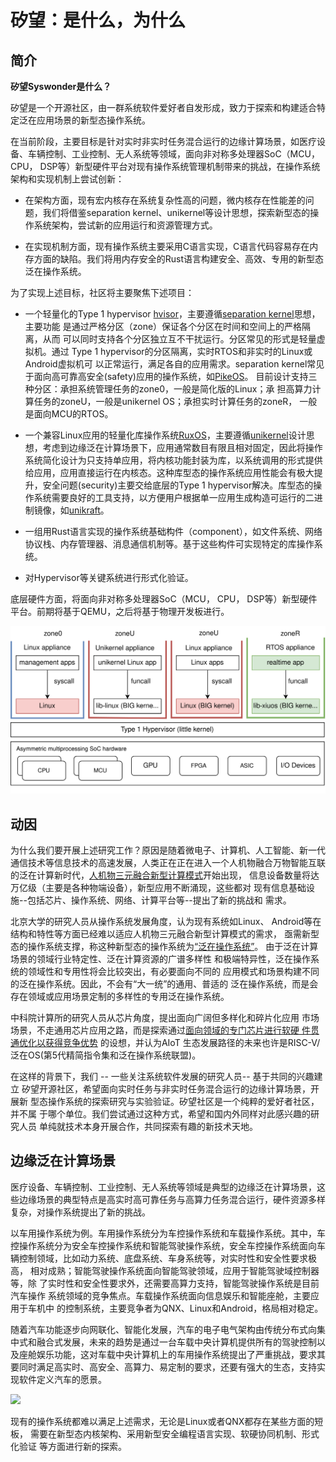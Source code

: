 # 矽望：是什么，为什么

## 简介

**矽望Syswonder是什么？** 


矽望是一个开源社区，由一群系统软件爱好者自发形成，致力于探索和构建适合特定泛在应用场景的新型态操作系统。

在当前阶段，主要目标是针对实时非实时任务混合运行的边缘计算场景，如医疗设备、车辆控制、工业控制、无人系统等领域，面向非对称多处理器SoC（MCU， CPU， DSP等）新型硬件平台对现有操作系统管理机制带来的挑战，在操作系统架构和实现机制上尝试创新：

- 在架构方面，现有宏内核存在系统复杂性高的问题，微内核存在性能差的问题，我们将借鉴separation kernel、unikernel等设计思想，探索新型态的操作系统架构，尝试新的应用运行和资源管理方式。

- 在实现机制方面，现有操作系统主要采用C语言实现，C语言代码容易存在内存方面的缺陷。我们将用内存安全的Rust语言构建安全、高效、专用的新型态泛在操作系统。

为了实现上述目标，社区将主要聚焦下述项目：

- 一个轻量化的Type 1 hypervisor [hvisor](https://github.com/syswonder/hvisor)，主要遵循[separation kernel](https://en.wikipedia.org/wiki/Separation_kernel)思想，主要功能
  是通过严格分区（zone）保证各个分区在时间和空间上的严格隔离，从而
  可以同时支持各个分区独立互不干扰运行。分区常见的形式是轻量虚拟机。通过
  Type 1 hypervisor的分区隔离，实时RTOS和非实时的Linux或Android虚拟机可
  以正常运行，满足各自的应用需求。separation kernel常见于面向高可靠高安全(safety)应用的操作系统，如[PikeOS](https://www.sysgo.com/fileadmin/user_upload/data/professional_article_download/SYSGO_PA_2019-03_Separation_Kernel_as_a_basis_for_certifiable_applications_and_systems.pdf)。
  目前设计支持三种分区：承担系统管理任务的zone0，一般是简化版的Linux；承
  担高算力计算任务的zoneU，一般是unikernel OS；承担实时计算任务的zoneR，
  一般是面向MCU的RTOS。

- 一个兼容Linux应用的轻量化库操作系统[RuxOS](https://github.com/syswonder/ruxos)，主要遵循[unikernel](https://en.wikipedia.org/wiki/Unikernel)设计思想，考虑到边缘泛在计算场景下，应用通常数目有限且相对固定，因此将操作系统简化设计为只支持单应用，将内核功能封装为库，以系统调用的形式提供给应用，应用直接运行在内核态。这种库型态的操作系统应用性能会有极大提升，安全问题(security)主要交给底层的Type 1 hypervisor解决。库型态的操作系统需要良好的工具支持，以方便用户根据单一应用生成构造可运行的二进制镜像，如[unikraft](https://unikraft.org)。

- 一组用Rust语言实现的操作系统基础构件（component），如文件系统、网络协议栈、内存管理器、消息通信机制等。基于这些构件可实现特定的库操作系统。

- 对Hypervisor等关键系统进行形式化验证。

底层硬件方面，将面向非对称多处理器SoC（MCU， CPU， DSP等）新型硬件平台。前期将基于QEMU，之后将基于物理开发板进行。

![](_media/overview.svg)

## 动因

为什么我们要开展上述研究工作？原因是随着微电子、计算机、人工智能、新一代
通信技术等信息技术的高速发展，人类正在正在进入一个人机物融合万物智能互联
的泛在计算新时代，[人机物三元融合新型计算模式](http://old2022.bulletin.cas.cn/publish_article/2022/1/20220107.htm)开始出现，
信息设备数量将达万亿级（主要是各种物端设备），新型应用不断涌现，这些都对
现有信息基础设施--包括芯片、操作系统、网络、计算平台等--提出了新的挑战和
需求。

北京大学的研究人员从操作系统发展角度，认为现有系统如Linux、
Android等在结构和特性等方面已经难以适应人机物三元融合新型计算模式的需求，
亟需新型态的操作系统支撑，称这种新型态的操作系统为[“泛在操作系统”](http://www.bulletin.cas.cn/thesisDetails#10.16418/j.issn.1000-3045.20211117009)。
由于泛在计算场景的领域行业特定性、泛在计算资源的广谱多样性
和极端特异性，泛在操作系统的领域性和专用性将会比较突出，有必要面向不同的
应用模式和场景构建不同的泛在操作系统。因此，不会有“大一统”的通用、普适的
泛在操作系统，而是会存在领域或应用场景定制的多样性的专用泛在操作系统。

中科院计算所的研究人员从芯片角度，提出面向广阔但多样化和碎片化应用
市场场景，不走通用芯片应用之路，而是探索通过[面向领域的专门芯片进行软硬
件贯通优化以获得竞争优势](http://www.bulletin.cas.cn/thesisDetails#10.16418/j.issn.1000-3045.20211117002)
的设想，并认为AIoT 生态发展路径的未来也许是RISC-V/泛在OS(第5代精简指令集和泛在操作系统联盟)。

在这样的背景下，我们 -- 一些关注系统软件发展的研究人员-- 基于共同的兴趣建立
矽望开源社区，希望面向实时任务与非实时任务混合运行的边缘计算场景，开展新
型态操作系统的探索研究与实验验证。矽望社区是一个纯粹的爱好者社区，并不属
于哪个单位。我们尝试通过这种方式，希望和国内外同样对此感兴趣的研究人员
单纯就技术本身开展合作，共同探索有趣的新技术天地。

## 边缘泛在计算场景

医疗设备、车辆控制、工业控制、无人系统等领域是典型的边缘泛在计算场景，这
些边缘场景的典型特点是高实时高可靠任务与高算力任务混合运行，硬件资源多样
复杂，对操作系统提出了新的挑战。

以车用操作系统为例。车用操作系统分为车控操作系统和车载操作系统。其中，车
控操作系统分为安全车控操作系统和智能驾驶操作系统，安全车控操作系统面向车
辆控制领域，比如动力系统、底盘系统、车身系统等，对实时性和安全性要求极高，
相对成熟；智能驾驶操作系统面向智能驾驶领域，应用于智能驾驶域控制器等，除
了实时性和安全性要求外，还需要高算力支持，智能驾驶操作系统是目前汽车操作
系统领域的竞争焦点。车载操作系统面向信息娱乐和智能座舱，主要应用于车机中
的控制系统，主要竞争者为QNX、Linux和Android，格局相对稳定。

随着汽车功能逐步向网联化、智能化发展，汽车的电子电气架构由传统分布式向集
中式和融合式发展，未来的趋势是通过一台车载中央计算机提供所有的驾驶控制以
及座舱娱乐功能，这对车载中央计算机上的车用操作系统提出了严重挑战，要求其
要同时满足高实时、高安全、高算力、易定制的要求，还要有强大的生态，支持实
现软件定义汽车的愿景。

![](_media/car-ee.svg)

现有的操作系统都难以满足上述需求，无论是Linux或者QNX都存在某些方面的短板，
需要在新型态内核架构、采用新型安全编程语言实现、软硬协同机制、形式化验证
等方面进行新的探索。

